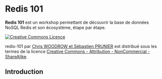 # Redis 101

**Redis 101** est un workshop permettant de découvrir la base de données NoSQL Redis et son écosystème, étape par étape.

<a rel="license" href="http://creativecommons.org/licenses/by-nc-sa/4.0/"><img alt="Creative Commons Licence" style="border-width:0" src="https://i.creativecommons.org/l/by-nc-sa/4.0/88x31.png" /></a>

<span xmlns:dct="http://purl.org/dc/terms/" property="dct:title">redis-101</span> par <a xmlns:cc="http://creativecommons.org/ns#" href="https://github.com/nosql-bootcamp/redis-101" property="cc:attributionName" rel="cc:attributionURL">Chris WOODROW et Sébastien PRUNIER</a> est distribué sous les termes de la licence <a rel="license" href="http://creativecommons.org/licenses/by-nc-sa/4.0/">Creative Commons - Attribution - NonCommercial - ShareAlike</a>.

## Introduction

